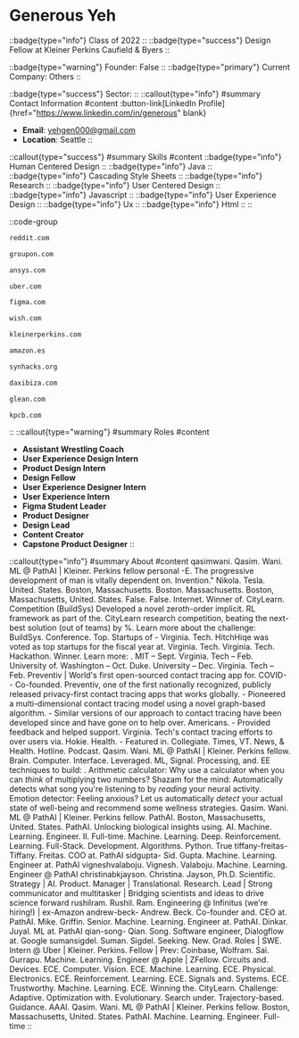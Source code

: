 # Generous Yeh
::badge{type="info"}
Class of 2022
::
::badge{type="success"}
Design Fellow at Kleiner Perkins Caufield & Byers
::

::badge{type="warning"}
Founder: False
::
::badge{type="primary"}
Current Company: Others
::

::badge{type="success"}
Sector: 
::
::callout{type="info"}
#summary
Contact Information
#content
:button-link[LinkedIn Profile]{href="https://www.linkedin.com/in/generous" blank}
- **Email**: yehgen000@gmail.com
- **Location**: Seattle
::

::callout{type="success"}
#summary
Skills
#content
::badge{type="info"}
Human Centered Design
::
::badge{type="info"}
Java
::
::badge{type="info"}
Cascading Style Sheets
::
::badge{type="info"}
Research
::
::badge{type="info"}
User Centered Design
::
::badge{type="info"}
Javascript
::
::badge{type="info"}
User Experience Design
::
::badge{type="info"}
Ux
::
::badge{type="info"}
Html
::
::

::code-group
```bash [Reddit]
reddit.com
```
```bash [Groupon]
groupon.com
```
```bash [ANSYS]
ansys.com
```
```bash [Uber]
uber.com
```
```bash [Figma]
figma.com
```
```bash [Wish]
wish.com
```
```bash [KPCB]
kleinerperkins.com
```
```bash [Amazon.com]
amazon.es
```
```bash [synHacks]
synhacks.org
```
```bash [Dax Ibiza Concierge Services]
daxibiza.com
```
```bash [Glean]
glean.com
```
```bash [Kleiner Perkins Caufield & Byers]
kpcb.com
```
::
::callout{type="warning"}
#summary
Roles
#content
- **Assistant Wrestling Coach**
- **User Experience Design Intern**
- **Product Design Intern**
- **Design Fellow**
- **User Experience Designer Intern**
- **User Experience Intern**
- **Figma Student Leader**
- **Product Designer**
- **Design Lead**
- **Content Creator**
- **Capstone Product Designer**
::

::callout{type="info"}
#summary
About
#content
qasimwani. Qasim. Wani. ML @ PathAI | Kleiner. Perkins fellow personal -E. The progressive development of man is vitally dependent on. Invention." Nikola. Tesla. United. States. Boston, Massachusetts. Boston. Massachusetts. Boston, Massachusetts, United. States. False. False. Internet. Winner of. CityLearn. Competition (BuildSys) Developed a novel zeroth-order implicit. RL framework as part of the. CityLearn research competition, beating the next-best solution (out of teams) by %. Learn more about the challenge: BuildSys. Conference. Top. Startups of - Virginia. Tech. HitchHiqe was voted as top startups for the fiscal year at. Virginia. Tech. Virginia. Tech. Hackathon. Winner. Learn more: . MIT – Sept. Virginia. Tech – Feb. University of. Washington – Oct. Duke. University – Dec. Virginia. Tech – Feb. Preventiv | World's first open-sourced contact tracing app for. COVID- - Co-founded. Preventiv, one of the first nationally recognized, publicly released privacy-first contact tracing apps that works globally. - Pioneered a multi-dimensional contact tracing model using a novel graph-based algorithm. - Similar versions of our approach to contact tracing have been developed since and have gone on to help over. Americans. - Provided feedback and helped support. Virginia. Tech's contact tracing efforts to over users via. Hokie. Health. - Featured in. Collegiate. Times, VT. News, & Health. Hotline. Podcast. Qasim. Wani. ML @ PathAI | Kleiner. Perkins fellow. Brain. Computer. Interface. Leveraged. ML, Signal. Processing, and. EE techniques to build: . Arithmetic calculator: Why use a calculator when you can *think* of multiplying two numbers? Shazam for the mind: Automatically detects what song you're listening to by *reading* your neural activity. Emotion detector: Feeling anxious? Let us automatically *detect* your actual state of well-being and recommend some wellness strategies. Qasim. Wani. ML @ PathAI | Kleiner. Perkins fellow. PathAI. Boston, Massachusetts, United. States. PathAI. Unlocking biological insights using. AI. Machine. Learning. Engineer. II. Full-time. Machine. Learning. Deep. Reinforcement. Learning. Full-Stack. Development. Algorithms. Python. True tiffany-freitas- Tiffany. Freitas. COO at. PathAI sidgupta- Sid. Gupta. Machine. Learning. Engineer at. PathAI vigneshvalaboju. Vignesh. Valaboju. Machine. Learning. Engineer @ PathAI christinabkjayson. Christina. Jayson, Ph.D. Scientific. Strategy | AI. Product. Manager | Translational. Research. Lead | Strong communicator and multitasker | Bridging scientists and ideas to drive science forward rushilram. Rushil. Ram. Engineering @ Infinitus (we're hiring!) | ex-Amazon andrew-beck- Andrew. Beck. Co-founder and. CEO at. PathAI. Mike. Griffin. Senior. Machine. Learning. Engineer at. PathAI. Dinkar. Juyal. ML at. PathAI qian-song- Qian. Song. Software engineer, Dialogflow at. Google sumansigdel. Suman. Sigdel. Seeking. New. Grad. Roles | SWE. Intern @ Uber | Kleiner. Perkins. Fellow | Prev: Coinbase, Wolfram. Sai. Gurrapu. Machine. Learning. Engineer @ Apple | ZFellow. Circuits and. Devices. ECE. Computer. Vision. ECE. Machine. Learning. ECE. Physical. Electronics. ECE. Reinforcement. Learning. ECE. Signals and. Systems. ECE. Trustworthy. Machine. Learning. ECE. Winning the. CityLearn. Challenge: Adaptive. Optimization with. Evolutionary. Search under. Trajectory-based. Guidance. AAAI. Qasim. Wani. ML @ PathAI | Kleiner. Perkins fellow. Boston, Massachusetts, United. States. PathAI. Machine. Learning. Engineer. Full-time
::
